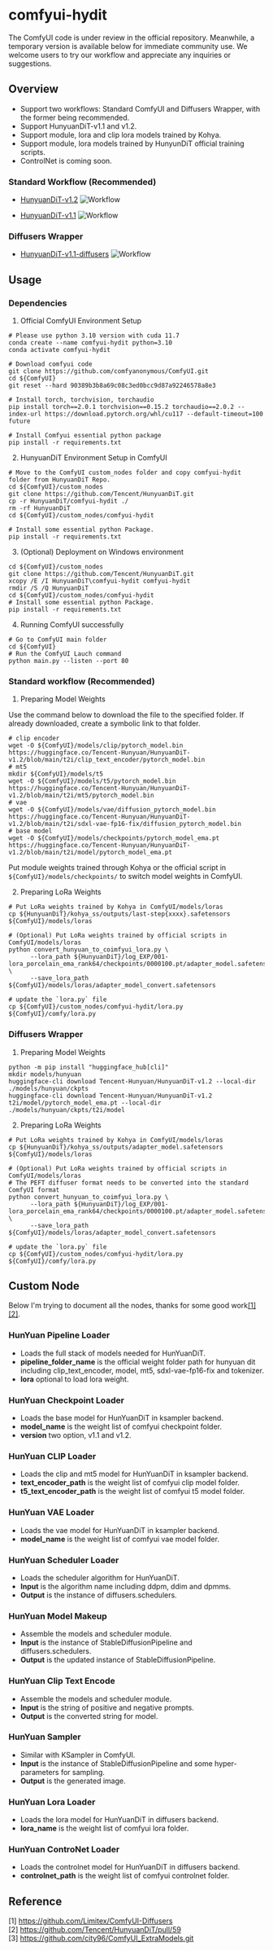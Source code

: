 # comfyui-hydit
The ComfyUI code is under review in the official repository. Meanwhile, a temporary version is available below for immediate community use.
We welcome users to try our workflow and appreciate any inquiries or suggestions.


## Overview
- Support two workflows: Standard ComfyUI and Diffusers Wrapper, with the former being recommended.
- Support HunyuanDiT-v1.1 and v1.2.
- Support module, lora and clip lora models trained by Kohya.
- Support module, lora models trained by HunyunDiT official training scripts.
- ControlNet is coming soon.

### Standard Workflow (Recommended)
- [HunyuanDiT-v1.2](workflow/workflow_v1.2_lora.json)
![Workflow](img/workflow_v1.2_lora.png)

- [HunyuanDiT-v1.1](workflow/workflow_v1.1_lora.json)
![Workflow](img/workflow_v1.1_lora.png)

### Diffusers Wrapper
- [HunyuanDiT-v1.1-diffusers](workflow/workflow_lora_controlnet.json)
![Workflow](img/workflow_lora_controlnet.png)


## Usage
### Dependencies

1. Official ComfyUI Environment Setup
```shell
# Please use python 3.10 version with cuda 11.7
conda create --name comfyui-hydit python=3.10
conda activate comfyui-hydit

# Download comfyui code
git clone https://github.com/comfyanonymous/ComfyUI.git
cd ${ComfyUI}
git reset --hard 90389b3b8a69c08c3ed0bcc9d87a92246578a8e3

# Install torch, torchvision, torchaudio
pip install torch==2.0.1 torchvision==0.15.2 torchaudio==2.0.2 --index-url https://download.pytorch.org/whl/cu117 --default-timeout=100 future

# Install Comfyui essential python package
pip install -r requirements.txt
```

2. HunyuanDiT Environment Setup in ComfyUI
```shell
# Move to the ComfyUI custom_nodes folder and copy comfyui-hydit folder from HunyuanDiT Repo.
cd ${ComfyUI}/custom_nodes
git clone https://github.com/Tencent/HunyuanDiT.git
cp -r HunyuanDiT/comfyui-hydit ./
rm -rf HunyuanDiT
cd ${ComfyUI}/custom_nodes/comfyui-hydit

# Install some essential python Package.
pip install -r requirements.txt
```

3. (Optional) Deployment on Windows environment
```shell
cd ${ComfyUI}/custom_nodes
git clone https://github.com/Tencent/HunyuanDiT.git
xcopy /E /I HunyuanDiT\comfyui-hydit comfyui-hydit
rmdir /S /Q HunyuanDiT
cd ${ComfyUI}/custom_nodes/comfyui-hydit
# Install some essential python Package.
pip install -r requirements.txt
```

4. Running ComfyUI successfully
```shell
# Go to ComfyUI main folder
cd ${ComfyUI}
# Run the ComfyUI Lauch command
python main.py --listen --port 80
```

### Standard workflow (Recommended)

1. Preparing Model Weights

Use the command below to download the file to the specified folder. If already downloaded, create a symbolic link to that folder.
```shell
# clip encoder
wget -O ${ComfyUI}/models/clip/pytorch_model.bin https://huggingface.co/Tencent-Hunyuan/HunyuanDiT-v1.2/blob/main/t2i/clip_text_encoder/pytorch_model.bin
# mt5
mkdir ${ComfyUI}/models/t5
wget -O ${ComfyUI}/models/t5/pytorch_model.bin https://huggingface.co/Tencent-Hunyuan/HunyuanDiT-v1.2/blob/main/t2i/mt5/pytorch_model.bin
# vae
wget -O ${ComfyUI}/models/vae/diffusion_pytorch_model.bin https://huggingface.co/Tencent-Hunyuan/HunyuanDiT-v1.2/blob/main/t2i/sdxl-vae-fp16-fix/diffusion_pytorch_model.bin
# base model
wget -O ${ComfyUI}/models/checkpoints/pytorch_model_ema.pt https://huggingface.co/Tencent-Hunyuan/HunyuanDiT-v1.2/blob/main/t2i/model/pytorch_model_ema.pt
```
Put module weights trained through Kohya or the official script in `${ComfyUI}/models/checkpoints/` to switch model weights in ComfyUI.

2. Preparing LoRa Weights

```shell
# Put LoRa weights trained by Kohya in ComfyUI/models/loras
cp ${HunyuanDiT}/kohya_ss/outputs/last-step{xxxx}.safetensors ${ComfyUI}/models/loras

# (Optional) Put LoRa weights trained by official scripts in ComfyUI/models/loras
python convert_hunyuan_to_coimfyui_lora.py \
      --lora_path ${HunyuanDiT}/log_EXP/001-lora_porcelain_ema_rank64/checkpoints/0000100.pt/adapter_model.safetensors \
      --save_lora_path ${ComfyUI}/models/loras/adapter_model_convert.safetensors

# update the `lora.py` file
cp ${ComfyUI}/custom_nodes/comfyui-hydit/lora.py ${ComfyUI}/comfy/lora.py
```

### Diffusers Wrapper
1. Preparing Model Weights

```shell
python -m pip install "huggingface_hub[cli]"
mkdir models/hunyuan
huggingface-cli download Tencent-Hunyuan/HunyuanDiT-v1.2 --local-dir ./models/hunyuan/ckpts
huggingface-cli download Tencent-Hunyuan/HunyuanDiT-v1.2 t2i/model/pytorch_model_ema.pt --local-dir ./models/hunyuan/ckpts/t2i/model
```

2. Preparing LoRa Weights

```shell
# Put LoRa weights trained by Kohya in ComfyUI/models/loras
cp ${HunyuanDiT}/kohya_ss/outputs/adapter_model.safetensors ${ComfyUI}/models/loras

# (Optional) Put LoRa weights trained by official scripts in ComfyUI/models/loras
# The PEFT diffuser format needs to be converted into the standard ComfyUI format
python convert_hunyuan_to_coimfyui_lora.py \
      --lora_path ${HunyuanDiT}/log_EXP/001-lora_porcelain_ema_rank64/checkpoints/0000100.pt/adapter_model.safetensors \
      --save_lora_path ${ComfyUI}/models/loras/adapter_model_convert.safetensors

# update the `lora.py` file
cp ${ComfyUI}/custom_nodes/comfyui-hydit/lora.py ${ComfyUI}/comfy/lora.py
```

## Custom Node
Below I'm trying to document all the nodes, thanks for some good work[[1]](#1)[[2]](#2).
### HunYuan Pipeline Loader
- Loads the full stack of models needed for HunYuanDiT.  
- **pipeline_folder_name** is the official weight folder path for hunyuan dit including clip_text_encoder, model, mt5, sdxl-vae-fp16-fix and tokenizer.
- **lora** optional to load lora weight.

### HunYuan Checkpoint Loader
- Loads the base model for HunYuanDiT in ksampler backend.  
- **model_name** is the weight list of comfyui checkpoint folder.
- **version** two option, v1.1 and v1.2.


### HunYuan CLIP Loader
- Loads the clip and mt5 model for HunYuanDiT in ksampler backend.  
- **text_encoder_path** is the weight list of comfyui clip model folder.
- **t5_text_encoder_path** is the weight list of comfyui t5 model folder.

### HunYuan VAE Loader
- Loads the vae model for HunYuanDiT in ksampler backend.  
- **model_name** is the weight list of comfyui vae model folder.

### HunYuan Scheduler Loader
- Loads the scheduler algorithm for HunYuanDiT.  
- **Input** is the algorithm name including ddpm, ddim and dpmms.
- **Output** is the instance of diffusers.schedulers.

### HunYuan Model Makeup
- Assemble the models and scheduler module.  
- **Input** is the instance of StableDiffusionPipeline and diffusers.schedulers.
- **Output** is the updated instance of StableDiffusionPipeline.

### HunYuan Clip Text Encode
- Assemble the models and scheduler module.  
- **Input** is the string of positive and negative prompts.
- **Output** is the converted string for model.

### HunYuan Sampler
- Similar with KSampler in ComfyUI.  
- **Input** is the instance of StableDiffusionPipeline and some hyper-parameters for sampling.
- **Output** is the generated image.

### HunYuan Lora Loader
- Loads the lora model for HunYuanDiT in diffusers backend.  
- **lora_name** is the weight list of comfyui lora folder.

### HunYuan ControNet Loader
- Loads the controlnet model for HunYuanDiT in diffusers backend.  
- **controlnet_path** is the weight list of comfyui controlnet folder.

## Reference 
<a id="1">[1]</a> 
https://github.com/Limitex/ComfyUI-Diffusers  
<a id="2">[2]</a>
https://github.com/Tencent/HunyuanDiT/pull/59  
<a id="3">[3]</a>
https://github.com/city96/ComfyUI_ExtraModels.git
